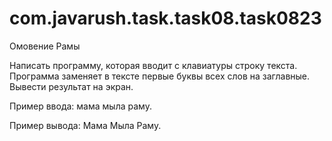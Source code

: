 # com.javarush.task.task08.task0823
Омовение Рамы

Написать программу, которая вводит с клавиатуры строку текста.
Программа заменяет в тексте первые буквы всех слов на заглавные.
Вывести результат на экран.

Пример ввода:
мама мыла раму.

Пример вывода:
Мама Мыла Раму.

